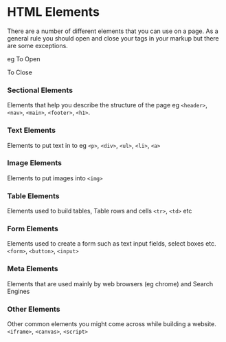 # HTML Elements

There are a number of different elements that you can use on a page. As a general rule you should open and close your tags in your markup but there are some exceptions.

eg To Open <p>
To Close </p>

### Sectional Elements

Elements that help you describe the structure of the page eg `<header>`, `<nav>`, `<main>`, `<footer>`, `<h1>`.

### Text Elements

Elements to put text in to eg `<p>`, `<div>`, `<ul>`, `<li>`, `<a>`

### Image Elements

Elements to put images into `<img>`

### Table Elements

Elements used to build tables, Table rows and cells `<tr>`, `<td>` etc

### Form Elements

Elements used to create a form such as text input fields, select boxes etc. `<form>`, `<button>`, `<input>`

### Meta Elements

Elements that are used mainly by web browsers (eg chrome) and Search Engines

### Other Elements

Other common elements you might come across while building a website.
`<iframe>`, `<canvas>`, `<script>`
